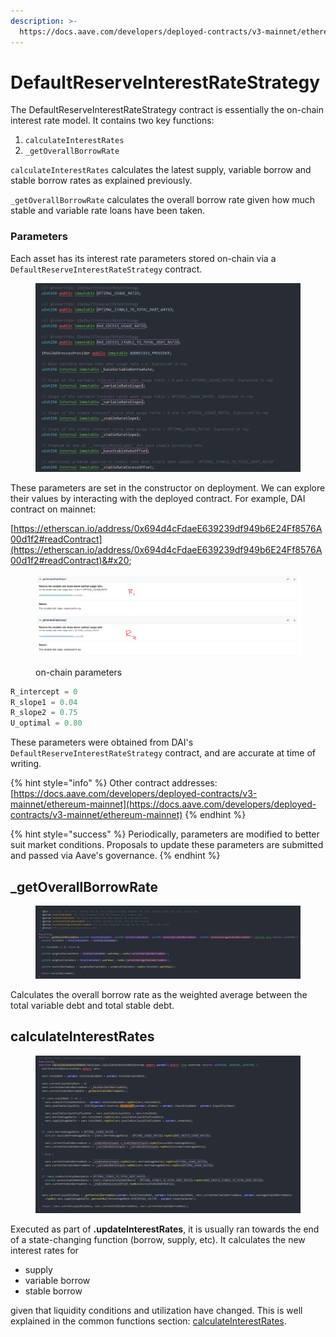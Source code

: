 ```yaml
---
description: >-
  https://docs.aave.com/developers/deployed-contracts/v3-mainnet/ethereum-mainnet
---
```


# DefaultReserveInterestRateStrategy

The DefaultReserveInterestRateStrategy contract is essentially the on-chain interest rate model. It contains two key functions:

1. `calculateInterestRates`
2. `_getOverallBorrowRate`

`calculateInterestRates` calculates the latest supply, variable borrow and stable borrow rates as explained previously.

`_getOverallBorrowRate` calculates the overall borrow rate given how much stable and variable rate loans have been taken.

### Parameters

Each asset has its interest rate parameters stored on-chain via a `DefaultReserveInterestRateStrategy` contract.&#x20;

<figure><img src="../.gitbook/assets/image (3) (1).png" alt=""><figcaption></figcaption></figure>

These parameters are set in the constructor on deployment. We can explore their values by interacting with the deployed contract. For example, DAI contract on mainnet:&#x20;

[https://etherscan.io/address/0x694d4cFdaeE639239df949b6E24Ff8576A00d1f2#readContract](https://etherscan.io/address/0x694d4cFdaeE639239df949b6E24Ff8576A00d1f2#readContract)&#x20;

<figure><img src="../.gitbook/assets/image (1) (2) (1).png" alt=""><figcaption><p>on-chain parameters</p></figcaption></figure>

```python
R_intercept = 0
R_slope1 = 0.04
R_slope2 = 0.75
U_optimal = 0.80
```

These parameters were obtained from DAI's `DefaultReserveInterestRateStrategy` contract, and are accurate at time of writing.&#x20;

{% hint style="info" %}
Other contract addresses: [https://docs.aave.com/developers/deployed-contracts/v3-mainnet/ethereum-mainnet](https://docs.aave.com/developers/deployed-contracts/v3-mainnet/ethereum-mainnet)
{% endhint %}

{% hint style="success" %}
Periodically, parameters are modified to better suit market conditions. Proposals to update these parameters are submitted and passed via Aave's governance.
{% endhint %}

## \_getOverallBorrowRate

<figure><img src="../.gitbook/assets/image (1) (1) (1) (1).png" alt=""><figcaption></figcaption></figure>

Calculates the overall borrow rate as the weighted average between the total variable debt and total stable debt.

## calculateInterestRates

<figure><img src="../.gitbook/assets/image (2) (1) (1).png" alt=""><figcaption></figcaption></figure>

Executed as part of **.updateInterestRates**, it is usually ran towards the end of a state-changing function (borrow, supply, etc). It calculates the new interest rates for

* supply
* variable borrow
* stable borrow

given that liquidity conditions and utilization have changed. This is well explained in the common functions section: [calculateInterestRates](../functions/common-functions/.updateinterestrates.md#.calculateinterestrates).

